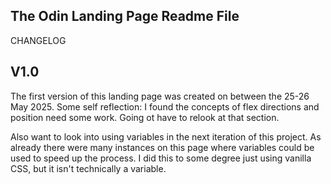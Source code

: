 The Odin Landing Page Readme File
----

CHANGELOG

V1.0
---
The first version of this landing page was created on between the 25-26 May 2025. Some self reflection: I found the concepts of flex directions and position need some work. Going ot have to relook at that section. 

Also want to look into using variables in the next iteration of this project. As already there were many instances on this page where variables could be used to speed up the process. I did this to some degree just using vanilla CSS, but it isn't technically a variable. 